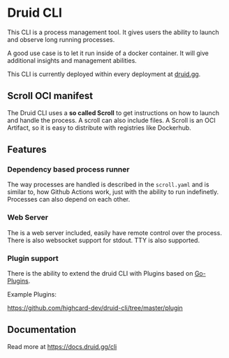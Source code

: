 # Druid CLI

This CLI is a process management tool.
It gives users the ability to launch and observe long running processes.

A good use case is to let it run inside of a docker container. It will give additional insights and management abilities.

This CLI is currently deployed within every deployment at [druid.gg](https://druid.gg).

## Scroll OCI manifest

The Druid CLI uses a **so called Scroll** to get instructions on how to launch and handle the process.
A scroll can also include files.
A Scroll is an OCI Artifact, so it is easy to distribute with registries like Dockerhub.

## Features

### Dependency based process runner

The way processes are handled is described in the `scroll.yaml` and is similar to, how Github Actions work, just with the ability to run indefinetly.
Processes can also depend on each other.

### Web Server

The is a web server included, easily have remote control over the process.
There is also websocket support for stdout. TTY is also supported.

### Plugin support

There is the ability to extend the druid CLI with Plugins based on [Go-Plugins](https://github.com/hashicorp/go-plugin).

Example Plugins:

https://github.com/highcard-dev/druid-cli/tree/master/plugin

## Documentation

Read more at https://docs.druid.gg/cli
